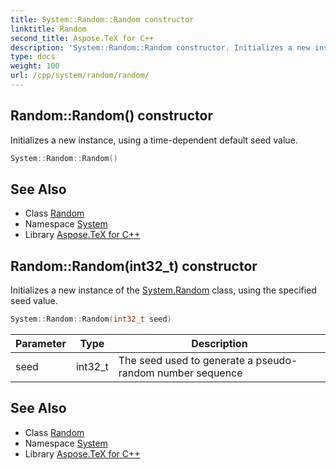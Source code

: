 ```yaml
---
title: System::Random::Random constructor
linktitle: Random
second_title: Aspose.TeX for C++
description: 'System::Random::Random constructor. Initializes a new instance, using a time-dependent default seed value in C++.'
type: docs
weight: 100
url: /cpp/system/random/random/
---
```

## Random::Random() constructor


Initializes a new instance, using a time-dependent default seed value.

```cpp
System::Random::Random()
```

## See Also

* Class [Random](../)
* Namespace [System](../../)
* Library [Aspose.TeX for C++](../../../)
## Random::Random(int32_t) constructor


Initializes a new instance of the [System.Random](../) class, using the specified seed value.

```cpp
System::Random::Random(int32_t seed)
```


| Parameter | Type | Description |
| --- | --- | --- |
| seed | int32_t | The seed used to generate a pseudo-random number sequence |

## See Also

* Class [Random](../)
* Namespace [System](../../)
* Library [Aspose.TeX for C++](../../../)
